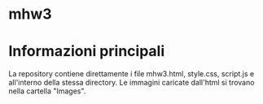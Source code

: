 # mhw3

# Informazioni principali
La repository contiene direttamente i file mhw3.html, style.css, script.js e all'interno della stessa directory. Le immagini caricate dall'html si trovano nella cartella "Images".
